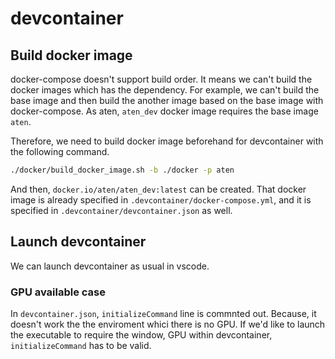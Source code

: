 # devcontainer

## Build docker image

docker-compose doesn't support build order. It means we can't build the docker images which has the
dependency. For example, we can't build the base image and then build the another image based on
the base image with docker-compose. As aten, `aten_dev` docker image requires the base image
`aten`.

Therefore, we need to build docker image beforehand for devcontainer with the following command.

```sh
./docker/build_docker_image.sh -b ./docker -p aten
```

And then, `docker.io/aten/aten_dev:latest` can be created. That docker image is already specified
in `.devcontainer/docker-compose.yml`, and it is specified in `.devcontainer/devcontainer.json`
as well.

## Launch devcontainer

We can launch devcontainer as usual in vscode.

### GPU available case

In `devcontainer.json`, `initializeCommand` line is commnted out. Because, it doesn't work the the
enviroment whici there is no GPU. If we'd like to launch the executable to require the window, GPU
within devcontainer, `initializeCommand` has to be valid.
